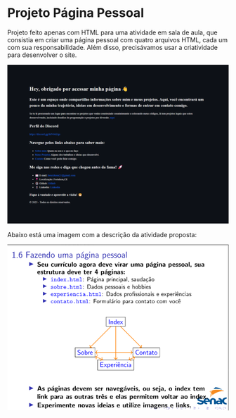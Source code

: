 # Projeto Página Pessoal

Projeto feito apenas com HTML para uma atividade em sala de aula, que consistia em criar uma página pessoal com quatro arquivos HTML, cada um com sua responsabilidade. Além disso, precisávamos usar a criatividade para desenvolver o site.

![Imagem do Projeto](./assets/project.png)

Abaixo está uma imagem com a descrição da atividade proposta:

![Imagem do Desafio](./assets/desafio.png)
